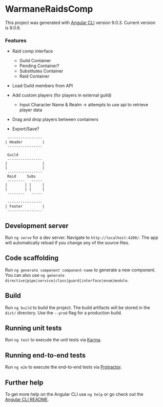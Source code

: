 # WarmaneRaidsComp

This project was generated with [Angular CLI](https://github.com/angular/angular-cli) version 9.0.3. Current version is 9.0.6.

### Features

- Raid comp interface

  - Guild Container
  - Pending Container?
  - Substitutes Container
  - Raid Container

- Load Guild members from API
- Add custom players (for players in external guild)
  - Input Character Name & Realm -> attempts to use api to retrieve player data
- Drag and drop players between containers
- Export/Save?

```
 ----------------
| Header         |
 ----------------

 Guild
 ----------------
|                |
|                |
 ----------------
 Raid     Subs
 --------   -----
|        | |     |
|        | |     |
 --------   -----

 ----------------
| Footer         |
 ----------------
```

## Development server

Run `ng serve` for a dev server. Navigate to `http://localhost:4200/`. The app will automatically reload if you change any of the source files.

## Code scaffolding

Run `ng generate component component-name` to generate a new component. You can also use `ng generate directive|pipe|service|class|guard|interface|enum|module`.

## Build

Run `ng build` to build the project. The build artifacts will be stored in the `dist/` directory. Use the `--prod` flag for a production build.

## Running unit tests

Run `ng test` to execute the unit tests via [Karma](https://karma-runner.github.io).

## Running end-to-end tests

Run `ng e2e` to execute the end-to-end tests via [Protractor](http://www.protractortest.org/).

## Further help

To get more help on the Angular CLI use `ng help` or go check out the [Angular CLI README](https://github.com/angular/angular-cli/blob/master/README.md).
